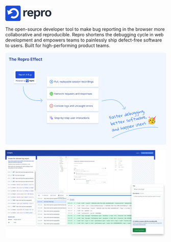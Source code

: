 ![Repro](/screenshots/repro-logo-full.png)

The open-source developer tool to make bug reporting in the browser more collaborative and reproducible. Repro shortens the debugging cycle in web development and empowers teams to painlessly ship defect-free software to users. Built for high-performing product teams.

![](/screenshots/repro-effect.png)

![](/screenshots/repro-promo-image.png)
